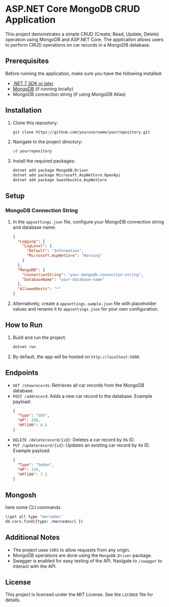 # ASP.NET Core MongoDB CRUD Application

This project demonstrates a simple CRUD (Create, Read, Update, Delete) operation using MongoDB and ASP.NET Core. The application allows users to perform CRUD operations on car records in a MongoDB database.

## Prerequisites

Before running the application, make sure you have the following installed:

- [.NET 7 SDK or later](https://dotnet.microsoft.com/download)
- [MongoDB](https://www.mongodb.com/try/download/community) (if running locally)
- MongoDB connection string (if using MongoDB Atlas)

## Installation

1. Clone this repository:

   ```bash
   git clone https://github.com/yourusername/yourrepository.git
   ```

2. Navigate to the project directory:

   ```bash
   cd yourrepository
   ```

3. Install the required packages:
   ```bash
   dotnet add package MongoDB.Driver
   dotnet add package Microsoft.AspNetCore.OpenApi
   dotnet add package Swashbuckle.AspNetCore
   ```

## Setup

### MongoDB Connection String

1. In the `appsettings.json` file, configure your MongoDB connection string and database name:

   ```json
   {
     "Logging": {
       "LogLevel": {
         "Default": "Information",
         "Microsoft.AspNetCore": "Warning"
       }
     },
     "MongoDB": {
       "ConnectionString": "your-mongodb-connection-string",
       "DatabaseName": "your-database-name"
     },
     "AllowedHosts": "*"
   }
   ```

2. Alternatively, create a `appsettings.sample.json` file with placeholder values and rename it to `appsettings.json` for your own configuration.

## How to Run

1. Build and run the project:

   ```bash
   dotnet run
   ```

2. By default, the app will be hosted on `http://localhost:5000`.

## Endpoints

- `GET /showrecords`: Retrieves all car records from the MongoDB database.
- `POST /addrecord`: Adds a new car record to the database. Example payload:
  ```json
  {
    "Type": "SUV",
    "HP": 200,
    "HPl100": 8.5
  }
  ```
- `DELETE /deleterecord/{id}`: Deletes a car record by its ID.
- `PUT /updaterecord/{id}`: Updates an existing car record by its ID. Example payload:
  ```json
  {
    "Type": "Sedan",
    "HP": 150,
    "HPl100": 7.2
  }
  ```

## Mongosh

here some CLI commands

```bash
\\get all type "mercedes"
db.cars.find({type: /mercedes/i })

```

## Additional Notes

- The project uses `CORS` to allow requests from any origin.
- MongoDB operations are done using the `MongoDB.Driver` package.
- Swagger is enabled for easy testing of the API. Navigate to `/swagger` to interact with the API.

## License

This project is licensed under the MIT License. See the `LICENSE` file for details.
